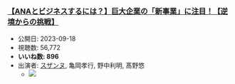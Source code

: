 ### [【ANAとビジネスするには？】巨大企業の「新事業」に注目！【逆境からの挑戦】](https://www.youtube.com/watch?v=uNBw5XoDn7o)
-   公開日: 2023-09-18
-   視聴数: 56,772
-   **いいね数: 896**
-   出演者: [スザンヌ](/rehacq_fan/people/スザンヌ "wikilink"), 亀岡孝行, 野中利明, 髙野悠
    - [![](https://img.youtube.com/vi/uNBw5XoDn7o/hqdefault.jpg)](https://www.youtube.com/watch?v=uNBw5XoDn7o)
